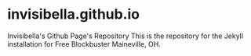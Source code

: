# invisibella.github.io
Invisibella's Github Page's Repository
This is the repository for the Jekyll installation for Free Blockbuster Maineville, OH.
